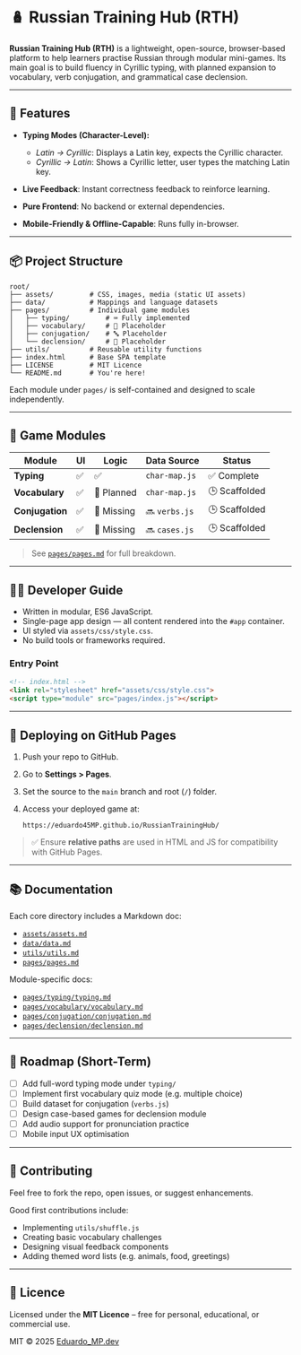 # 🪆 Russian Training Hub (RTH)

**Russian Training Hub (RTH)** is a lightweight, open-source, browser-based platform to help learners practise Russian through modular mini-games. Its main goal is to build fluency in Cyrillic typing, with planned expansion to vocabulary, verb conjugation, and grammatical case declension.

---

## 🎯 Features

- **Typing Modes (Character-Level):**
  - *Latin → Cyrillic*: Displays a Latin key, expects the Cyrillic character.
  - *Cyrillic → Latin*: Shows a Cyrillic letter, user types the matching Latin key.

- **Live Feedback**: Instant correctness feedback to reinforce learning.
- **Pure Frontend**: No backend or external dependencies.
- **Mobile-Friendly & Offline-Capable**: Runs fully in-browser.

---

## 📦 Project Structure

```plaintext
root/
├── assets/         # CSS, images, media (static UI assets)
├── data/           # Mappings and language datasets
├── pages/          # Individual game modules
│   ├── typing/         # ⌨️ Fully implemented
│   ├── vocabulary/     # 📖 Placeholder
│   ├── conjugation/    # 🔤 Placeholder
│   └── declension/     # 🧮 Placeholder
├── utils/          # Reusable utility functions
├── index.html      # Base SPA template
├── LICENSE         # MIT Licence
└── README.md       # You're here!
````

Each module under `pages/` is self-contained and designed to scale independently.

---

## 🧩 Game Modules

| Module          | UI | Logic      | Data Source   | Status        |
| --------------- | -- | ---------- | ------------- | ------------- |
| **Typing**      | ✅  | ✅          | `char-map.js` | ✅ Complete    |
| **Vocabulary**  | ✅  | 🚧 Planned | `char-map.js` | 🕒 Scaffolded |
| **Conjugation** | ✅  | 🚫 Missing | 🔜 `verbs.js` | 🕒 Scaffolded |
| **Declension**  | ✅  | 🚫 Missing | 🔜 `cases.js` | 🕒 Scaffolded |

> See [`pages/pages.md`](pages/pages.md) for full breakdown.

---

## 🧑‍💻 Developer Guide

* Written in modular, ES6 JavaScript.
* Single-page app design — all content rendered into the `#app` container.
* UI styled via `assets/css/style.css`.
* No build tools or frameworks required.

### Entry Point

```html
<!-- index.html -->
<link rel="stylesheet" href="assets/css/style.css">
<script type="module" src="pages/index.js"></script>
```

---

## 🚀 Deploying on GitHub Pages

1. Push your repo to GitHub.
2. Go to **Settings > Pages**.
3. Set the source to the `main` branch and root (`/`) folder.
4. Access your deployed game at:

   ```
   https://eduardo45MP.github.io/RussianTrainingHub/
   ```

> ✅ Ensure **relative paths** are used in HTML and JS for compatibility with GitHub Pages.

---

## 📚 Documentation

Each core directory includes a Markdown doc:

* [`assets/assets.md`](assets/assets.md)
* [`data/data.md`](data/data.md)
* [`utils/utils.md`](utils/utils.md)
* [`pages/pages.md`](pages/pages.md)

Module-specific docs:

* [`pages/typing/typing.md`](pages/typing/typing.md)
* [`pages/vocabulary/vocabulary.md`](pages/vocabulary/vocabulary.md)
* [`pages/conjugation/conjugation.md`](pages/conjugation/conjugation.md)
* [`pages/declension/declension.md`](pages/declension/declension.md)

---

## 🧪 Roadmap (Short-Term)

* [ ] Add full-word typing mode under `typing/`
* [ ] Implement first vocabulary quiz mode (e.g. multiple choice)
* [ ] Build dataset for conjugation (`verbs.js`)
* [ ] Design case-based games for declension module
* [ ] Add audio support for pronunciation practice
* [ ] Mobile input UX optimisation

---

## 🤝 Contributing

Feel free to fork the repo, open issues, or suggest enhancements.

Good first contributions include:

* Implementing `utils/shuffle.js`
* Creating basic vocabulary challenges
* Designing visual feedback components
* Adding themed word lists (e.g. animals, food, greetings)

---

## 📄 Licence

Licensed under the **MIT Licence** – free for personal, educational, or commercial use.

MIT © 2025 [Eduardo\_MP.dev](https://github.com/eduardo-mp-dev)